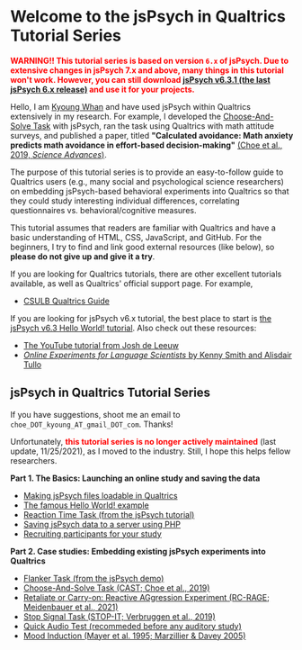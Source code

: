 # Welcome to the jsPsych in Qualtrics Tutorial Series

<font color=red>**WARNING!! This tutorial series is based on version `6.x` of jsPsych. Due to extensive changes in jsPsych 7.x and above, many things in this tutorial won't work. However, you can still download [jsPsych v6.3.1 (the last jsPsych 6.x release)](https://github.com/jspsych/jsPsych/releases/download/v6.3.1/jspsych-6.3.1.zip) and use it for your projects.**</font>

Hello, I am [Kyoung Whan](https://kywch.github.io) and have used jsPsych within Qualtrics extensively in my research. 
For example, I developed the [Choose-And-Solve Task](https://kywch.github.io/CAST_jsPsych/) with jsPsych, 
ran the task using Qualtrics with math attitude surveys, and published a paper, 
titled **"Calculated avoidance: Math anxiety predicts math avoidance in effort-based decision-making"** 
[(Choe et al., 2019, *Science Advances*)](https://advances.sciencemag.org/content/5/11/eaay1062).

The purpose of this tutorial series is to provide an easy-to-follow guide to Qualtrics users (e.g., many social and psychological science researchers) on embedding jsPsych-based behavioral experiments into Qualtrics so that they could study interesting individual differences, correlating questionnaires vs. behavioral/cognitive measures. 

This tutorial assumes that readers are familiar with Qualtrics and have a basic understanding of HTML, CSS, JavaScript, and GitHub.
For the beginners, I try to find and link good external resources (like below), so **please do not give up and give it a try**.

If you are looking for Qualtrics tutorials, there are other excellent tutorials available, as well as Qualtrics' official support page. For example,

* [CSULB Qualtrics Guide](https://csulb.libguides.com/qualtrics/)

If you are looking for jsPsych v6.x tutorial, the best place to start is [the jsPsych v6.3 Hello World! tutorial](https://www.jspsych.org/6.3/tutorials/hello-world/). Also check out these resources:

* [The YouTube tutorial from Josh de Leeuw](https://www.youtube.com/playlist?list=PLnfo1lBY1P2Mf_o6rV5wiqqn92Mw3UTGh)
* [*Online Experiments for Language Scientists* by Kenny Smith and Alisdair Tullo](https://kennysmithed.github.io/oels2021/)

<h2>jsPsych in Qualtrics Tutorial Series</h2>

If you have suggestions, shoot me an email to  `choe_DOT_kyoung_AT_gmail_DOT_com`. Thanks!

Unfortunately, <font color=red>**this tutorial series is no longer actively maintained**</font> (last update, 11/25/2021), as I moved to the industry. Still, I hope this helps fellow researchers.

**Part 1. The Basics: Launching an online study and saving the data**

* [Making jsPsych files loadable in Qualtrics](github-pages.md)
* [The famous Hello World! example](hello-world.md)
* [Reaction Time Task (from the jsPsych tutorial)](rt-task.md)
* [Saving jsPsych data to a server using PHP](save-php.md)
* [Recruiting participants for your study](participants.md)

**Part 2. Case studies: Embedding existing jsPsych experiments into Qualtrics**

* [Flanker Task (from the jsPsych demo)](flanker.md)
* [Choose-And-Solve Task (CAST; Choe et al., 2019)](choose-and-solve.md)
* [Retaliate or Carry-on: Reactive AGgression Experiment (RC-RAGE; Meidenbauer et al., 2021)](rc-rage.md)
* [Stop Signal Task (STOP-IT; Verbruggen et al., 2019)](stop-it.md)
* [Quick Audio Test (recommeded before any auditory study)](audio-test.md)
* [Mood Induction (Mayer et al. 1995; Marzillier & Davey 2005)](mood-induction.md)
